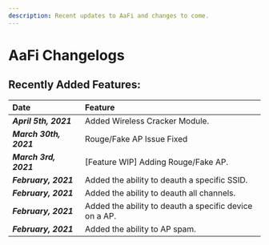 ```yaml
---
description: Recent updates to AaFi and changes to come.
---
```


# AaFi Changelogs

## Recently Added Features: 

| Date | Feature |
| :--- | :--- |
| _**April 5th, 2021**_ | Added Wireless Cracker Module. |
| _**March 30th, 2021**_ | Rouge/Fake AP Issue Fixed |
| _**March 3rd, 2021**_ | \[Feature WIP\] Adding Rouge/Fake AP. |
| _**February, 2021**_ | Added the ability to deauth a specific SSID. |
| _**February, 2021**_ | Added the ability to deauth all channels.  |
| _**February, 2021**_ | Added the ability to deauth a specific device on a AP. |
| _**February, 2021**_ | Added the ability to AP spam.  |



